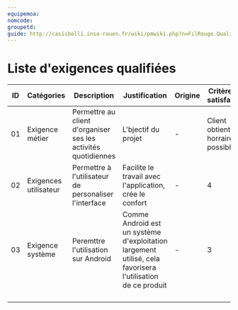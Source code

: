 ```yaml
---
equipemoa: 
nomcode: 
groupetd: 
guide: http://casisbelli.insa-rouen.fr/wiki/pmwiki.php?n=FilRouge.QualifierExigence
---
```

# Liste d'exigences qualifiées

| ID 	| Catégories 	| Description 	| Justification 	| Origine 	| Critères de satisfaction 	| Contentement MOA 	| Mécontentement MOA 	| Exigences Dépendantes 	| Exigences conflictuelles 	|
|----	|------------	|-------------	|---------------	|---------	|--------------------------	|------------------	|--------------------	|-----------------------	|--------------------------	|
|  01  	|Exigence métier  	|Permettre au client d'organiser ses les activités quotidiennes|  L'bjectif du projet             	| -        	|Client obtient un horraire possible                          	|  3               	| 5                   	|                       	|                          	|
|   02 	|Exigences utilisateur|  Permettre à l'utilisateur de personaliser l'interface           	|Facilite le travail avec l'application, crée le confort|        - 	|          4                	|    4              	|                    	|                       	|                          	|
|  03  	|     Exigence système       	| Peremttre l'utilisation sur Android	|Comme Android est un système d'exploitation largement utilisé, cela favorisera l'utilisation de ce produit|  -     	|   3                      	|      5            	|                    	|                       	|                          	|
|    	|                  |             	|               	|         	|                          	|                  	|                    	|                       	|                          	|
|    	|            	|             	|               	|         	|                          	|                  	|                    	|                       	|                          	|
|    	|            	|             	|               	|         	|                          	|                  	|                    	|                       	|                          	|
|    	|            	|             	|               	|         	|                          	|                  	|                    	|                       	|                          	|

